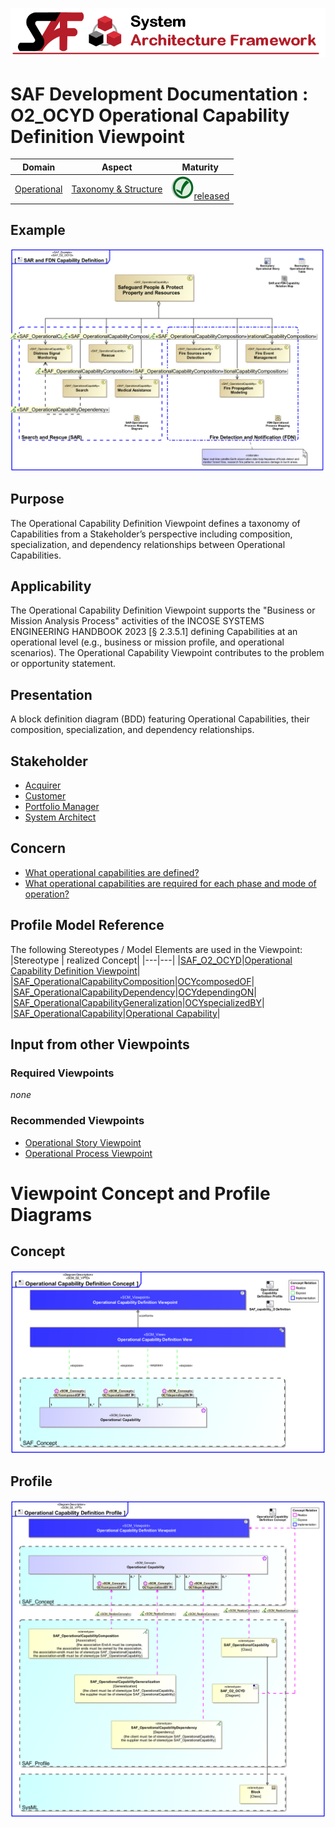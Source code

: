 ![System Architecture Framework](../../diagrams/Banner_SAF.png)
# SAF Development Documentation : **O2_OCYD** Operational Capability Definition Viewpoint
|**Domain**|**Aspect**|**Maturity**|
| --- | --- | --- |
|[Operational](../../domains.md#Domain-Operational)|[Taxonomy & Structure](../../aspects.md#Aspect-Taxonomy-&-Structure)|![Released](../../diagrams/Symbol_confirmed.png )[released](../../using-saf/maturity.md#released)|
## Example
![Operational-Capability-Definition-Viewpoint-primary-example.svg](../../diagrams/vp-examples/Operational-Capability-Definition-Viewpoint-primary-example.svg)
## Purpose
The Operational Capability Definition Viewpoint defines a taxonomy of Capabilities from a Stakeholder’s perspective including composition, specialization, and dependency relationships between Operational Capabilities.
## Applicability
The Operational Capability Definition Viewpoint supports the "Business or Mission Analysis Process" activities of the INCOSE SYSTEMS ENGINEERING HANDBOOK 2023 [§ 2.3.5.1] defining Capabilities at an operational level (e.g., business or mission profile, and operational scenarios). The Operational Capability Viewpoint contributes to the problem or opportunity statement.
## Presentation
A block definition diagram (BDD) featuring Operational Capabilities, their composition, specialization, and dependency relationships.

## Stakeholder
* [Acquirer](../../stakeholders.md#Acquirer)
* [Customer](../../stakeholders.md#Customer)
* [Portfolio Manager](../../stakeholders.md#Portfolio-Manager)
* [System Architect](../../stakeholders.md#System-Architect)
## Concern
* [What operational capabilities are defined?](../../concerns.md#_2021x_2_8710274_1674479775616_727128_23367)
* [What operational capabilities are required for each phase and mode of operation?](../../concerns.md#_2021x_2_8710274_1674576759229_963784_23628)
## Profile Model Reference
The following Stereotypes / Model Elements are used in the Viewpoint:
|Stereotype | realized Concept|
|---|---|
|[SAF_O2_OCYD](../../stereotypes.md#saf_o2_ocyd)|[Operational Capability Definition Viewpoint](../concept/concepts.md#Operational-Capability-Definition-Viewpoint)|
|[SAF_OperationalCapabilityComposition](../../stereotypes.md#saf_operationalcapabilitycomposition)|[OCYcomposedOF](../concept/concepts.md#OCYcomposedOF)|
|[SAF_OperationalCapabilityDependency](../../stereotypes.md#saf_operationalcapabilitydependency)|[OCYdependingON](../concept/concepts.md#OCYdependingON)|
|[SAF_OperationalCapabilityGeneralization](../../stereotypes.md#saf_operationalcapabilitygeneralization)|[OCYspecializedBY](../concept/concepts.md#OCYspecializedBY)|
|[SAF_OperationalCapability](../../stereotypes.md#saf_operationalcapability)|[Operational Capability](../concept/concepts.md#Operational-Capability)|
## Input from other Viewpoints
### Required Viewpoints
*none*
### Recommended Viewpoints
* [Operational Story Viewpoint](Operational-Story-Viewpoint.md)
* [Operational Process Viewpoint](Operational-Process-Viewpoint.md)
# Viewpoint Concept and Profile Diagrams
## Concept
![Operational Capability Definition Concept](diagrams/Operational-Capability-Definition-Concept.svg)
## Profile
![Operational Capability Definition Profile](diagrams/Operational-Capability-Definition-Profile.svg)
